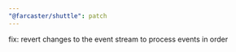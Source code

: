 ```yaml
---
"@farcaster/shuttle": patch
---
```


fix: revert changes to the event stream to process events in order
